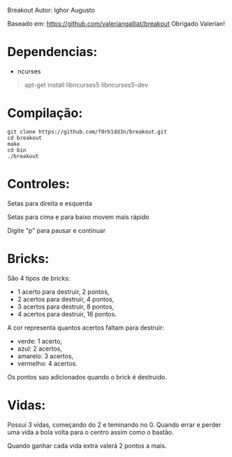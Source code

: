 Breakout
Autor: Ighor Augusto

Baseado em: https://github.com/valeriangalliat/breakout
Obrigado Valerian!

# Dependencias: 

- ncurses

> apt-get install libncurses5 libncurses5-dev

# Compilação:

    git clone https://github.com/f0rb1dd3n/breakout.git
    cd breakout
    make
    cd bin
    ./breakout

# Controles: 

Setas para direita e esquerda

Setas para cima e para baixo movem mais rápido

Digite "p" para pausar e continuar

# Bricks:

São 4 tipos de bricks:

- 1 acerto para destruir, 2 pontos,
- 2 acertos para destruir, 4 pontos,
- 3 acertos para destruir, 8 pontos,
- 4 acertos para destruir, 16 pontos.

A cor representa quantos acertos faltam para destruir:

- verde:        1 acerto,
- azul:         2 acertos,
- amarelo:      3 acertos,
- vermelho:     4 acertos.

Os pontos sao adicionados quando o brick é destruido.

# Vidas: 

Possui 3 vidas, começando do 2 e teminando no 0.
Quando errar e perder uma vida a bola volta para o centro
assim como o bastão.

Quando ganhar cada vida extra valerá 2 pontos a mais.
